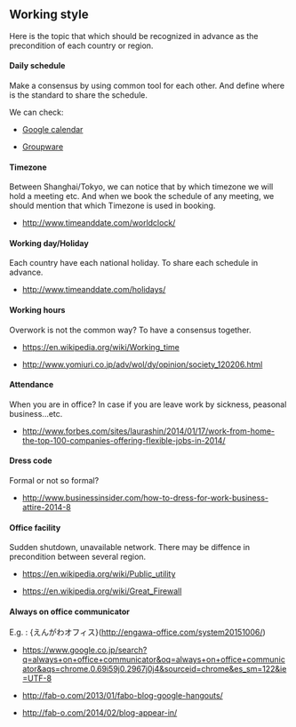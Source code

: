 ## Working style

Here is the topic that which should be recognized in advance as the precondition of each country or region.


#### Daily schedule

Make a consensus by using common tool for each other. And define where is the standard to share the schedule.

We can check:

- [Google calendar](https://www.google.com/calendar)

- [Groupware](https://en.wikipedia.org/wiki/Category:Groupware)



#### Timezone

Between Shanghai/Tokyo, we can notice that by which timezone we will hold a meeting etc. And when we book the schedule of any meeting, we should mention that which Timezone is used in booking.

- http://www.timeanddate.com/worldclock/



#### Working day/Holiday

Each country have each national holiday. To share each schedule in advance.

- http://www.timeanddate.com/holidays/


#### Working hours

Overwork is not the common way? To have a consensus together.

- https://en.wikipedia.org/wiki/Working_time

- http://www.yomiuri.co.jp/adv/wol/dy/opinion/society_120206.html


#### Attendance

When you are in office? In case if you are leave work by sickness, peasonal business...etc.

- http://www.forbes.com/sites/laurashin/2014/01/17/work-from-home-the-top-100-companies-offering-flexible-jobs-in-2014/


#### Dress code

Formal or not so formal?

- http://www.businessinsider.com/how-to-dress-for-work-business-attire-2014-8



#### Office facility

Sudden shutdown, unavailable network. There may be diffence in precondition between several region.

- https://en.wikipedia.org/wiki/Public_utility

- https://en.wikipedia.org/wiki/Great_Firewall



#### Always on office communicator

E.g. : {えんがわオフィス}(http://engawa-office.com/system20151006/)

- https://www.google.co.jp/search?q=always+on+office+communicator&oq=always+on+office+communicator&aqs=chrome.0.69i59j0.2967j0j4&sourceid=chrome&es_sm=122&ie=UTF-8

- http://fab-o.com/2013/01/fabo-blog-google-hangouts/

- http://fab-o.com/2014/02/blog-appear-in/
